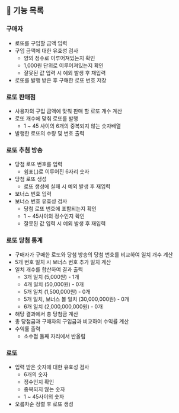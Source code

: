 ## 🎰 기능 목록

### 구매자

- 로또를 구입할 금액 입력
- 구입 금액에 대한 유효성 검사
  - 양의 정수로 이루어져있는지 확인
  - 1,000원 단위로 이루어져있는지 확인
  - 잘못된 값 입력 시 예외 발생 후 재입력
- 로또를 발행 받은 후 구매한 로또 번호 저장

### 로또 판매점

- 사용자의 구입 금액에 맞춰 판매 할 로또 개수 계산
- 로또 개수에 맞춰 로또를 발행
  - 1 ~ 45 사이의 6개의 중복되지 않는 숫자배열
- 발행한 로또의 수량 및 번호 출력

### 로또 추첨 방송

- 당첨 로또 번호를 입력
  - 쉼표(,)로 이루어진 6자리 숫자
- 당첨 로또 생성
  - 로또 생성에 실패 시 예외 발생 후 재입력
- 보너스 번호 입력
- 보너스 번호 유효성 검사
  - 당첨 로또 번호에 포함되는지 확인
  - 1 ~ 45사이의 정수인지 확인
  - 잘못된 값 입력 시 예외 발생 후 재입력

### 로또 당첨 통계

- 구매자가 구매한 로또와 당첨 방송의 당첨 번호를 비교하여 일치 개수 계산
- 5개 번호 일치 시 보너스 번호 추가 일치 계산
- 일치 개수를 합산하여 결과 출력
  - 3개 일치 (5,000원) - 1개
  - 4개 일치 (50,000원) - 0개
  - 5개 일치 (1,500,000원) - 0개
  - 5개 일치, 보너스 볼 일치 (30,000,000원) - 0개
  - 6개 일치 (2,000,000,000원) - 0개
- 해당 결과에서 총 당첨금 계산
- 총 당첨금과 구매자의 구입금과 비교하여 수익률 계산
- 수익률 출력
  - 소수점 둘째 자리에서 반올림

### 로또

- 입력 받은 숫자에 대한 유효성 검사
  - 6개의 숫자
  - 정수인지 확인
  - 중복되지 않는 숫자
  - 1 ~ 45사이의 숫자
- 오름차순 정렬 후 로또 생성
